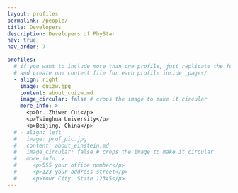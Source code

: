 ```yaml
---
layout: profiles
permalink: /people/
title: Developers
description: Developers of PhyStar
nav: true
nav_order: 7

profiles:
  # if you want to include more than one profile, just replicate the following block
  # and create one content file for each profile inside _pages/
  - align: right
    image: cuizw.jpg
    content: about_cuizw.md
    image_circular: false # crops the image to make it circular
    more_info: >
      <p>Dr. Zhiwen Cui</p>
      <p>Tsinghua University</p>
      <p>Beijing, China</p>
  # - align: left
  #   image: prof_pic.jpg
  #   content: about_einstein.md
  #   image_circular: false # crops the image to make it circular
  #   more_info: >
  #     <p>555 your office number</p>
  #     <p>123 your address street</p>
  #     <p>Your City, State 12345</p>
---
```


